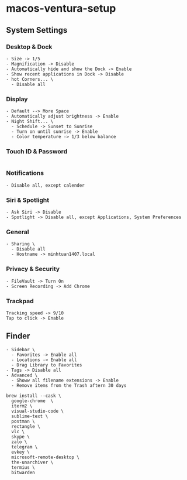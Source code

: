 # macos-ventura-setup
## System Settings
### Desktop & Dock
```
- Size -> 1/5
- Magnification -> Disable
- Automatically hide and show the Dock -> Enable
- Show recent applications in Dock -> Disable
- hot Corners... \
  - Disable all
```
### Display
```
- Default --> More Space
- Automatically adjust brightness -> Enable
- Night Shift... \
  - Schedule -> Sunset to Sunrise
  - Turn on until sunrise -> Enable
  - Color temperature -> 1/3 below balance
```
### Touch ID & Password
```
```
### Notifications
```
- Disable all, except calender
```
### Siri & Spotlight
```
- Ask Siri -> Disable
- Spotlight -> Disable all, except Applications, System Preferences
```
### General
```
- Sharing \
  - Disable all
  - Hostname -> minhtuan1407.local
```
### Privacy & Security
```
- FileVault -> Turn On
- Screen Recording -> Add Chrome
```
### Trackpad
```
Tracking speed -> 9/10
Tap to click -> Enable
```

## Finder
```
- Sidebar \
  - Favorites -> Enable all
  - Locations -> Enable all
  - Drag Library to Favorites
- Tags -> Disable all
- Advanced \
  - Showw all filename extensions -> Enable
  - Remove items from the Trash aftern 30 days
```
```
brew install --cask \
  google-chrome  \
  iterm2 \
  visual-studio-code \
  sublime-text \
  postman \
  rectangle \
  vlc \
  skype \
  zalo \
  telegram \
  evkey \
  microsoft-remote-desktop \
  the-unarchiver \
  termius \
  bitwarden
```
